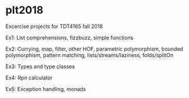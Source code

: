 # plt2018
Excercise projects for TDT4165 fall 2018

Ex1: List comprehensions, fizzbuzz, simple functions

Ex2: Currying, map, filter, other HOF, parametric polymorphism, bounded polymorphism, pattern matching, lists/streams/laziness, folds/splitOn

Ex3: Types and type classes

Ex4: Rpn calculator

Ex5: Exception handling, monads

